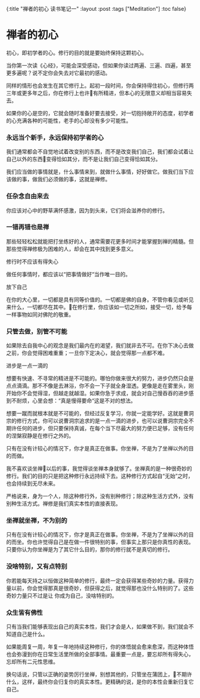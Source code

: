 {:title "禅者的初心 读书笔记一"
:layout :post
:tags ["Meditation"]
:toc false}

# 禅者的初心

初心，即初学者的心。修行的目的就是要始终保持这颗初心。

当你第一次读《心经》，可能会深受感动，但如果你读过两遍、三遍、四遍，甚至更多遍呢？说不定你会失去对它最初的感动。

同样的情形也会发生在其它修行上。起初一段时间，你会保持得住初心，但修行两三年或更多年之后，你在修行上也许有所精进，但本心的无限意义却相当容易失去。

如果你的心是空的，它就会随时准备好要去接受，对一切抱持敞开的态度，初学者的心充满各种的可能性，老手的心却没有多少可能性。

### 永远当个新手，永远保持初学者的心

我们通常都会不自觉地试着改变别的东西，而不是改变我们自己，我们都会试着让自己以外的东西变得恰如其分，而不是让我们自己变得恰如其分。

我们应当做的事情就是，什么事情来到，就做什么事情，好好做它。做我们当下应该做的事，做我们必须做的事，这就是禅修。

### 任杂念自由来去

你应该对心中的野草满怀感激，因为到头来，它们将会滋养你的修行。

### 一错再错也是禅

那些轻轻松松就能把打坐练好的人，通常需要花更多时间才能掌握到禅的精髓。但那些觉得禅修极为困难的人，却会在其中找到更多意义。

修行时不应该有得失心

做任何事情时，都应该以“把事情做好“当作唯一目的。

放下自己

在你的大心里，一切都是具有同等价值的。一切都是佛的自身。不管你看见或听见来什么，一切都尽在其中。在修行里，你应该如一切之所如，接受一切，给予每一样事物如同对佛陀的敬重。

### 只管去做，别管不可能
如果除去自我中心的观念是我们最内在的渴望，我们就非去不可。在你下决心去做之前，你会觉得困难重重；一旦你下定决心，就会觉得那一点都不难。

进步是一点一滴的

想要有快速、不寻常的精进是不可能的。哪怕你做来很大的努力，进步仍然只会是点点滴滴。那不不像是去淋浴，你不会一下子就全身湿透。更像是走在雾里头，刚开始你不会觉得湿，但越走就越湿。如果你急于求成，就会对自己慢吞吞的进步感到不耐烦，心里会想：“真是慢得要命“这是不对的想法。

想要一蹴而就根本就是不可能的，但经过反复学习，你就一定能学好。这就是曹洞宗的修行方式，你可以说曹洞宗追求的是一点一滴的进步，也可以说曹洞宗完全不期许任何的进步，但只要保持真诚，在每个当下尽最大的努力便已足够，没有任何的涅槃寂静是在修行之外的。


只有在没有计较心的情况下，你才是真正在做事。你坐禅，不是为了坐禅以外的目的而做。

我不喜欢谈坐禅以后的事，我觉得谈坐禅本身就够了。坐禅真的是一种很奇妙的修行。我们的目的只是把这种修行永远持续下去。这种修行方式起自“无始”之时，也会持续到无尽未来。

严格说来，身为一个人，除这种修行外，没有别种修行；除这种生活方式外，没有别种生活方式。禅修是我们真实本性的直接表现。

### 坐禅就坐禅，不为别的

只有在没有计较心的情况下，你才是真正在做事。你坐禅，不是为了坐禅以外的目的而坐。你也许觉得自己是在做一件很特别的事，但事实上那只是你真性的表现。只要你认为你坐禅是为了其它什么目的，那你的修行就不是真切的修行。

### 没啥特别，又有点特别

你若能每天持之以恒做这种简单的修行，最终一定会获得某些奇妙的力量。获得力量以前，你会觉得那真是很奇妙，但获得之后，就觉得那也没什么特别的了。这些奇妙力量只不过是让
你成为自己，没啥特别的。

### 众生皆有佛性

只有当我们能够表现出自己的真实本性，我们才会是人，如果做不到，我们就会不知道自己是什么。

如果能周复一周，年复一年地持续这种修行，你的体悟就会愈来愈深，而这种体悟也会弥漫到你在日常生活里所做的全部事情。最重要一点是，要忘却所有得失心，忘却所有二元性思维。

换句话说，只管以正确的姿势厉行坐禅，别想其他的，只管坐在蒲团上，不期许什么，这样，最终你会归复你的真实本性。更精确的说，是你的本性会重新归复它自己。

